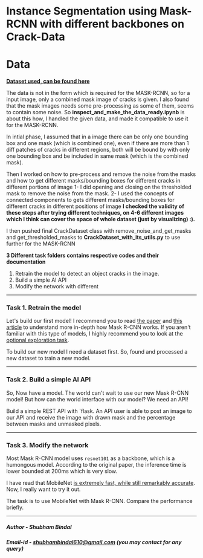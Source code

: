 # Instance Segmentation using Mask-RCNN with different backbones on Crack-Data

# Data

**[Dataset used, can be found here](https://drive.google.com/file/d/1xrOqv0-3uMHjZyEUrerOYiYXW_E8SUMP/view?usp=sharing)**

The data is not in the form which is required for the MASK-RCNN, so for a input image, only a combined mask image of cracks is given. I also found that the mask images needs some pre-processing as some of them, seems to contain some noise. So **inspect_and_make_the_data_ready.ipynb** is about this how, I handled the given data, and made it compatible to use it for the MASK-RCNN. 

In intial phase, I assumed that in a image there can be only one bounding box and one mask (which is combined one), even if there are more than 1 diff patches of cracks in  different regions, both will be bound by with only one bounding box and be included in same mask (which is the combined mask).

Then I worked on how to pre-process and remove the noise from the masks and how to get different masks/bounding boxes for different cracks in different portions of image
1- I did opening and closing on the thresholded mask to remove the noise from the mask.
2- I used the concepts of connected components to gets different masks/bounding boxes for different cracks in different positions of image
**I checked the validity of these steps after trying different techniques, on 4-6 different images which I think can cover the space of whole dataset (just by visualizing) :).**

I then pushed final CrackDataset class with remove_noise_and_get_masks and get_thresholded_masks to **CrackDataset_with_its_utils.py** to use further for the MASK-RCNN

**3 Different task folders contains respective codes and their documentation** 

1. Retrain the model to detect an object cracks in the image.
2. Build a simple AI API
3. Modify the network with different 

---

### Task 1. Retrain the model

Let's build our first model! I recommend you to read [the paper](https://arxiv.org/pdf/1703.06870.pdf) and [this article](https://engineering.matterport.com/splash-of-color-instance-segmentation-with-mask-r-cnn-and-tensorflow-7c761e238b46) to understand more in-depth how Mask R-CNN works. If you aren't familiar with this type of models, I highly recommend you to look at the [optional exploration task](#optional-exploration-task).

To build our new model I need a dataset first. So, found and processed a new dataset to train a new model.

---

### Task 2. Build a simple AI API

So, Now  have a model. The world can't wait to use our new Mask R-CNN model! But how can the world interface with our model? We need an API!

Build a simple REST API with `flask. An API user is able to post an image to our API and receive the image with drawn mask and the percentage between masks and unmasked pixels.

---

### Task 3. Modify the network

Most Mask R-CNN model uses `resnet101` as a backbone, which is a humongous model. According to the original paper, the inference time is lower bounded at 200ms which is very slow.

I have read that MobileNet [is extremely fast, while still remarkably accurate](https://hackernoon.com/creating-insanely-fast-image-classifiers-with-mobilenet-in-tensorflow-f030ce0a2991). Now, I really want to try it out.

The task is to use MobileNet with Mask R-CNN. Compare the performance briefly.

---

##### Author   - Shubham Bindal
##### Email-id - shubhambindal610@gmail.com (you may contact for any query) 


